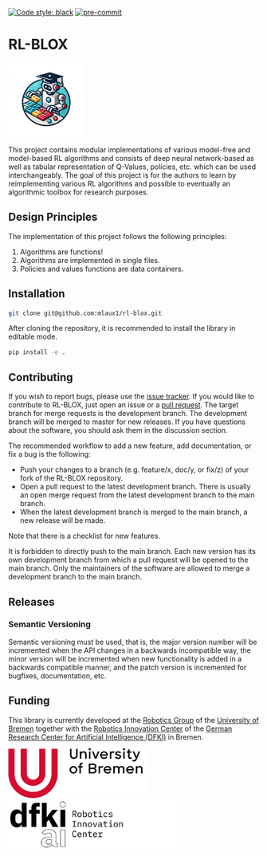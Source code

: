 [![Code style: black](https://img.shields.io/badge/code%20style-black-000000.svg)](https://github.com/psf/black)
[![pre-commit](https://img.shields.io/badge/pre--commit-enabled-brightgreen?logo=pre-commit)](https://github.com/pre-commit/pre-commit)

# RL-BLOX
<p float="center">
    <img src="doc/source/_static/rl_blox_logo_v1.png" height="150px" />
</p>

This project contains modular implementations of various model-free and model-based RL algorithms and consists of deep neural network-based as well as tabular representation of Q-Values, policies, etc. which can be used interchangeably. The goal of this project is for the authors to learn by reimplementing various RL algorithms and possible to eventually an algorithmic toolbox for research purposes.

## Design Principles

The implementation of this project follows the following principles:
1. Algorithms are functions!
2. Algorithms are implemented in single files.
3. Policies and values functions are data containers.

## Installation

```bash
git clone git@github.com:mlaux1/rl-blox.git
```

After cloning the repository, it is recommended to install the library in editable mode.

```bash
pip install -e .
```

## Contributing

If you wish to report bugs, please use the [issue tracker](https://github.com/mlaux1/rl-blox/issues). If you would like to contribute to RL-BLOX, just open an issue or a
[pull request](https://github.com/mlaux1/rl-blox/pulls). The target branch for
merge requests is the development branch. The development branch will be merged to master for new releases. If you have
questions about the software, you should ask them in the discussion section.

The recommended workflow to add a new feature, add documentation, or fix a bug is the following:
- Push your changes to a branch (e.g. feature/x, doc/y, or fix/z) of your fork of the RL-BLOX repository.
- Open a pull request to the latest development branch. There is usually an open merge request from the latest development branch to the main branch.
- When the latest development branch is merged to the main branch, a new release will be made.

Note that there is a checklist for new features.

It is forbidden to directly push to the main branch. Each new version has its own development branch from which a pull request will be opened to the main branch. Only the maintainers of the software are allowed to merge a development branch to the main branch.

## Releases

### Semantic Versioning

Semantic versioning must be used, that is, the major version number will be
incremented when the API changes in a backwards incompatible way, the minor
version will be incremented when new functionality is added in a backwards
compatible manner, and the patch version is incremented for bugfixes,
documentation, etc.


## Funding

This library is currently developed at the [Robotics Group](https://robotik.dfki-bremen.de/en/about-us/university-of-bremen-robotics-group.html) of the
[University of Bremen](http://www.uni-bremen.de/en.html) together with the
[Robotics Innovation Center](http://robotik.dfki-bremen.de/en/startpage.html) of the
[German Research Center for Artificial Intelligence (DFKI)](http://www.dfki.de) in Bremen.

<p float="left">
    <img src="doc/source/_static/Uni_Logo.png" height="100px" />
    <img src="doc/source/_static/DFKI_Logo.png" height="100px" />
</p>
